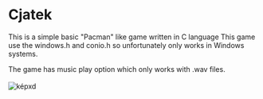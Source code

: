 # Cjatek
This is a simple basic "Pacman" like game written in C language
This game use the windows.h and conio.h so unfortunately only works in Windows systems.

The game has music play option which only works with .wav files.
<br>
<br>
![képxd](https://github.com/bzsol/CrapMan/blob/master/gameplay.png)
